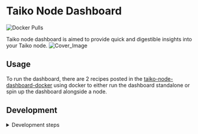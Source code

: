 # Taiko Node Dashboard
![Docker Pulls](https://img.shields.io/docker/pulls/wolfderechter/taiko-node-dashboard)

Taiko node dashboard is aimed to provide quick and digestible insights into your Taiko node.
![Cover_Image](https://github.com/wolfderechter/taiko-node-dashboard/assets/60930264/8a18073f-848c-421f-9e81-4aae5482737e)

## Usage

To run the dashboard, there are 2 recipes posted in the [taiko-node-dashboard-docker](https://github.com/wolfderechter/taiko-node-dashboard-docker) using docker to either run the dashboard standalone or spin up the dashboard alongside a node.

## Development

<details>
<summary>Development steps</summary>

## Deployment

To deploy to the website run: `pnpm run predeploy` and `pnpm run deploy`. This will build the website and push to the `gh-pages` branch.

### Pre-installation

Make sure you have **node** and **npm** installed on your system. You can do it by:

`brew install node`
`brew install npm`
`npm install -g pnpm`

### Development Usage

You can start the application with the following lines:

`pnpm install`

`pnpm start`

You'll probably also want to start the [systeminformation](https://github.com/wolfderechter/dojonode-systeminformation) application with:

`git clone https://github.com/wolfderechter/dojonode-systeminformation`

`cd dojonode-systeminformation`

`node server.js`

</details>
